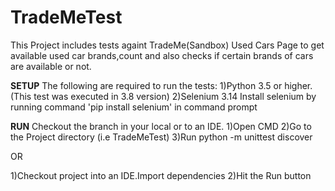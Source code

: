 # TradeMeTest
This Project includes tests againt TradeMe(Sandbox) Used Cars Page to get available used car brands,count
and also checks if certain brands of cars are available or not.
 
**SETUP**
The following are required to run the tests:
1)Python 3.5 or higher. (This test was executed in 3.8 version)
2)Selenium 3.14
 Install selenium by running command 'pip install selenium' in command prompt
 
 
 **RUN**
 Checkout the branch in your local or to an IDE.
 1)Open CMD
 2)Go to the Project directory (i.e TradeMeTest)
 3)Run python -m unittest discover
 
 OR
 
 1)Checkout project into an IDE.Import dependencies
 2)Hit the Run button